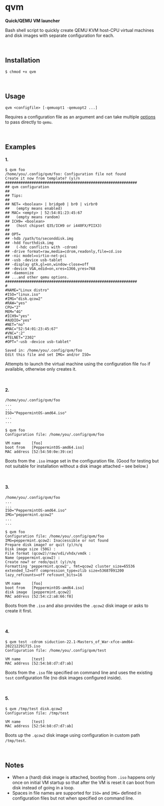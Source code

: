 # qvm
**Quick/QEMU VM launcher**

Bash shell script to quickly create QEMU KVM host-CPU virtual machines and disk images with separate configuration for each.

<br>

## Installation

```
$ chmod +x qvm
```

<br>

## Usage

```
qvm <configfile> [-qemuopt1 -qemuopt2 ...]
```

Requires a configuration file as an argument and can take multiple [options](https://man.archlinux.org/man/qemu.1) to pass directly to `qemu`.

<br>

## Examples

#### 1.
```
$ qvm foo
/home/you/.config/qvm/foo: Configuration file not found
Create it now from template? (y)/n 
############################################################
## qvm configuration
##
## Tips:
##
## NET= <boolean> | bridge0 | br0 | virbr0
##   (empty means enabled)
## MAC= <empty> | 52:54:01:23:45:67
##   (empty means random)
## ICH9= <boolean>
##   (host chipset Q35/ICH9 or i440FX/PIIX3)
##
## OPT=
## -hdb /path/to/seconddisk.img
## -hdd fourthdisk.img
##   (-hdc conflicts with -cdrom)
## -drive format=raw,media=cdrom,readonly,file=cd.iso
## -nic model=virtio-net-pci
## -usb -device usb-tablet
## -display gtk,gl=on,window-close=off
## -device VGA,edid=on,xres=1366,yres=768
## -daemonize
## ...and other qemu options.
############################################################
#
#NAME="Linux distro"
#ISO="linux.iso"
#IMG="disk.qcow2"
#RAW="yes"
CPU="2"
MEM="4G"
#ICH9="yes"
#AUDIO="yes"
#NET="no"
#MAC="52:54:01:23:45:67"
#VNC=":2"
#TELNET="2302"
#OPT="-usb -device usb-tablet"

Saved in: /home/you/.config/qvm/foo
Edit this file and set IMG= and/or ISO=
```

Attempts to launch the virtual machine using the configuration file `foo` if available, otherwise only creates it.

<br>

#### 2.
```
/home/you/.config/qvm/foo
...
...
ISO="PeppermintOS-amd64.iso"
...
...
```

```
$ qvm foo
Configuration file: /home/you/.config/qvm/foo

VM name     [foo]
boot from   [PeppermintOS-amd64.iso]
MAC address [52:54:50:0e:39:ce]
```

Boots from the `.iso` image set in the configuration file. (Good for testing but not suitable for installation without a disk image attached – see below.)

<br>

#### 3.
```
/home/you/.config/qvm/foo
...
...
ISO="PeppermintOS-amd64.iso"
IMG="peppermint.qcow2"
...
...
```

```
$ qvm foo
Configuration file: /home/you/.config/qvm/foo
IMG=peppermint.qcow2: Inaccessible or not found
Prepare disk image? or quit (y)/n/q 
Disk image size (50G) : 
File format (qcow2)/raw/vdi/vhdx/vmdk : 
Name (peppermint.qcow2) : 
Create now? or redo/quit (y)/n/q 
Formatting 'peppermint.qcow2', fmt=qcow2 cluster_size=65536 extended_l2=off compression_type=zlib size=53687091200 lazy_refcounts=off refcount_bits=16

VM name     [foo]
boot from   [PeppermintOS-amd64.iso]
disk image  [peppermint.qcow2]
MAC address [52:54:c2:a8:66:f8]
```

Boots from the `.iso` and also provides the `.qcow2` disk image or asks to create it first.

<br>

#### 4.
```
$ qvm test -cdrom siduction-22.1-Masters_of_War-xfce-amd64-202212291715.iso
Configuration file: /home/you/.config/qvm/test

VM name     [test]
MAC address [52:54:b8:d7:d7:ab]
```

Boots from the `.iso` file specified on command line and uses the existing `test` configuration file (no disk images configured inside).

<br>

#### 5.
```
$ qvm /tmp/test disk.qcow2
Configuration file: /tmp/test

VM name     [test]
MAC address [52:54:b8:d7:d7:ab]
```

Boots up the `.qcow2` disk image using configuration in custom path `/tmp/test`.

<br>

## Notes
* When a (hard) disk image is attached, booting from `.iso` happens only once on initial VM startup so that after the VM is reset it can boot from disk instead of going in a loop.
* Spaces in file names are supported for `ISO=` and `IMG=` defined in configuration files but not when specified on command line.
